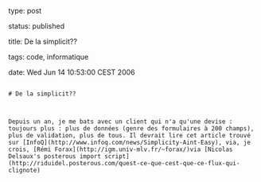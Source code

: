 type: post
status: published
title: De la simplicit??
tags: code, informatique
date: Wed Jun 14 10:53:00 CEST 2006
~~~~~~
# De la simplicit??

Depuis un an, je me bats avec un client qui n'a qu'une devise : toujours plus : plus de données (genre des formulaires à 200 champs), plus de validation, plus de tous. Il devrait lire cet article trouvé sur [InfoQ](http://www.infoq.com/news/Simplicity-Aint-Easy), via, je crois, [Rémi Forax](http://igm.univ-mlv.fr/~forax/)via [Nicolas Delsaux's posterous import script](http://riduidel.posterous.com/quest-ce-que-cest-que-ce-flux-qui-clignote)